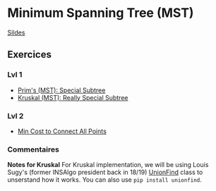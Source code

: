 # Minimum Spanning Tree (MST)
[Sildes](Cours14-MST.pdf)

## Exercices

### Lvl 1
  - [Prim's (MST): Special Subtree](https://www.hackerrank.com/challenges/primsmstsub/problem)
  - [Kruskal (MST): Really Special Subtree](https://www.hackerrank.com/challenges/kruskalmstrsub/problem)

### Lvl 2
  - [Min Cost to Connect All Points](https://leetcode.com/problems/min-cost-to-connect-all-points/)

### Commentaires
**Notes for Kruskal**
For Kruskal implementation, we will be using Louis Sugy's (former INSAlgo president back in 18/19) [UnionFind](https://github.com/INSAlgo/trainings-2018/blob/master/W14_feb4_feb10/unionfind.py) class to unserstand how it works. You can also use `pip install unionfind`.